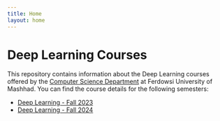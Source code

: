 ```yaml
---
title: Home
layout: home
---
```


# Deep Learning Courses

This repository contains information about the Deep Learning courses offered by the [Computer Science Department](https://fumcs.github.io) at Ferdowsi University of Mashhad. You can find the course details for the following semesters:

- [Deep Learning - Fall 2023](https://fum-cs.github.io/dl-fall-2023/)
- [Deep Learning - Fall 2024](https://fum-cs.github.io/dl-fall-2024/)
